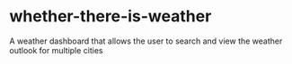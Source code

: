 # whether-there-is-weather
A weather dashboard that allows the user to search and view the weather outlook for multiple cities
